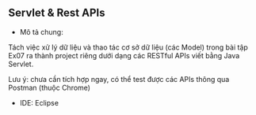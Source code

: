 ## Servlet & Rest APIs

- Mô tả chung:

Tách việc xử lý dữ liệu và thao tác cơ sở dữ liệu (các Model) trong bài tập Ex07 ra thành project riêng dưới dạng các RESTful APIs viết bằng Java Servlet.

Lưu ý: chưa cần tích hợp ngay, có thể test được các APIs thông qua Postman (thuộc Chrome)

- IDE: Eclipse